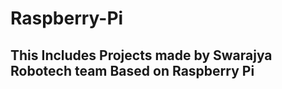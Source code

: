 # Raspberry-Pi
<h2>This Includes Projects made by Swarajya Robotech team Based on Raspberry Pi</h2>

